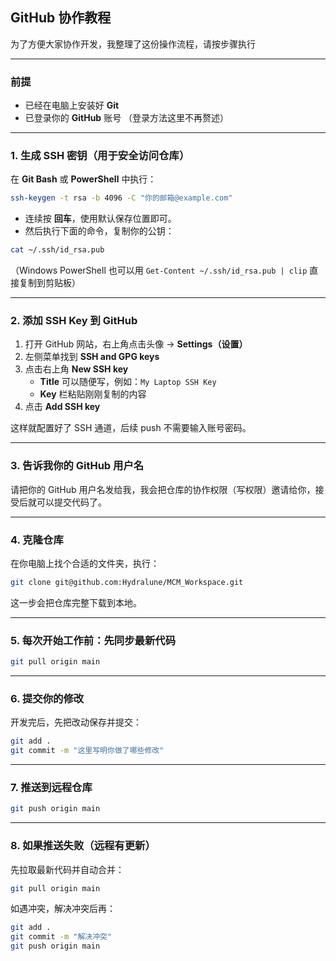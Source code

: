 ##  GitHub 协作教程

为了方便大家协作开发，我整理了这份操作流程，请按步骤执行

------

### **前提**

- 已经在电脑上安装好 **Git**
- 已登录你的 **GitHub** 账号
   （登录方法这里不再赘述）

------

###  **1. 生成 SSH 密钥（用于安全访问仓库）**

在 **Git Bash** 或 **PowerShell** 中执行：

```bash
ssh-keygen -t rsa -b 4096 -C "你的邮箱@example.com"
```

- 连续按 **回车**，使用默认保存位置即可。
- 然后执行下面的命令，复制你的公钥：

```bash
cat ~/.ssh/id_rsa.pub
```

（Windows PowerShell 也可以用
 `Get-Content ~/.ssh/id_rsa.pub | clip`
 直接复制到剪贴板）

------

###  **2. 添加 SSH Key 到 GitHub**

1. 打开 GitHub 网站，右上角点击头像 → **Settings（设置）**
2. 左侧菜单找到 **SSH and GPG keys**
3. 点击右上角 **New SSH key**
   - **Title** 可以随便写，例如：`My Laptop SSH Key`
   - **Key** 栏粘贴刚刚复制的内容
4. 点击 **Add SSH key**

这样就配置好了 SSH 通道，后续 push 不需要输入账号密码。

------

###  **3. 告诉我你的 GitHub 用户名**

请把你的 GitHub 用户名发给我，我会把仓库的协作权限（写权限）邀请给你，接受后就可以提交代码了。

------

###  **4. 克隆仓库**

在你电脑上找个合适的文件夹，执行：

```bash
git clone git@github.com:Hydralune/MCM_Workspace.git
```

这一步会把仓库完整下载到本地。

------

###  **5. 每次开始工作前：先同步最新代码**

```bash
git pull origin main
```

------

###  **6. 提交你的修改**

开发完后，先把改动保存并提交：

```bash
git add .
git commit -m "这里写明你做了哪些修改"
```

------

###  **7. 推送到远程仓库**

```bash
git push origin main
```

------

###  **8. 如果推送失败（远程有更新）**

先拉取最新代码并自动合并：

```bash
git pull origin main
```

如遇冲突，解决冲突后再：

```bash
git add .
git commit -m "解决冲突"
git push origin main
```